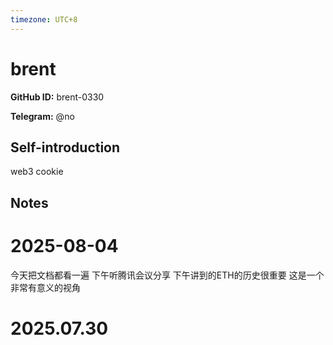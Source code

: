```yaml
---
timezone: UTC+8
---
```


# brent

**GitHub ID:** brent-0330

**Telegram:** @no

## Self-introduction

web3 cookie

## Notes

<!-- Content_START -->
# 2025-08-04

今天把文档都看一遍 下午听腾讯会议分享 下午讲到的ETH的历史很重要 这是一个非常有意义的视角

# 2025.07.30


<!-- Content_END -->
